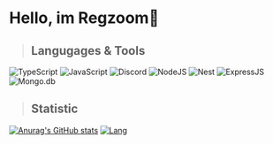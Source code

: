 #  Hello, im Regzoom👋

> ## Langugages & Tools
![TypeScript](https://shields.io/badge/-TypeScript-090909?style=for-the-badge&logo=typescript)
![JavaScript](https://shields.io/badge/-JavaScript-090909?style=for-the-badge&logo=javascript)
![Discord](https://shields.io/badge/-Python-090909?style=for-the-badge&logo=python)
![NodeJS](https://shields.io/badge/-Node.js-090909?style=for-the-badge&logo=node.js)
![Nest](https://shields.io/badge/-Nest-090909?style=for-the-badge&logo=nestjs&logoColor=df274f)
![ExpressJS](https://shields.io/badge/-Express.js-090909?style=for-the-badge&logo=express)
![Mongo.db](https://shields.io/badge/-Mongo.db-090909?style=for-the-badge&logo=mongodb)

> ## Statistic
[![Anurag's GitHub stats](https://github-readme-stats.vercel.app/api?username=regzoom&show_icons=true&theme=radical)](https://github.com/regzoom/Regzoom)
[![Lang](https://github-readme-stats.vercel.app/api/top-langs/?username=regzoom&layout=compact&theme=radical)](https://github.com/regzoom/Regzoom)
